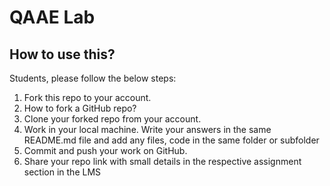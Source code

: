# QAAE Lab
## How to use this?
Students, please follow the below steps:
1. Fork this repo to your account.
2. How to fork a GitHub repo?
3. Clone your forked repo from your account.
4. Work in your local machine. Write your answers in the same README.md file and add any files, code in the same folder or subfolder
5. Commit and push your work on GitHub.
6. Share your repo link with small details in the respective assignment section in the LMS
